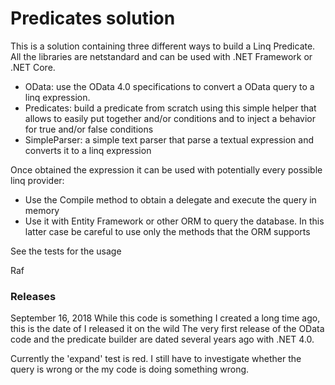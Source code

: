 # Predicates solution

This is a solution containing three different ways to build a Linq Predicate.
All the libraries are netstandard and can be used with .NET Framework or .NET Core.

* OData: use the OData 4.0 specifications to convert a OData query to a linq expression.
* Predicates: build a predicate from scratch using this simple helper that allows to easily put together and/or conditions and to inject a behavior for true and/or false conditions
* SimpleParser: a simple text parser that parse a textual expression and converts it to a linq expression


Once obtained the expression it can be used with potentially every possible linq provider:
- Use the Compile method to obtain a delegate and execute the query in memory
- Use it with Entity Framework or other ORM to query the database. In this latter case be careful to use only the methods that the ORM supports


See the tests for the usage

Raf

### Releases

September 16, 2018
While this code is something I created a long time ago, this is the date of I released it on the wild
The very first release of the OData code and the predicate builder are dated several years ago with .NET 4.0.

Currently the 'expand' test is red. I still have to investigate whether the query is wrong or the my code is doing something wrong.


